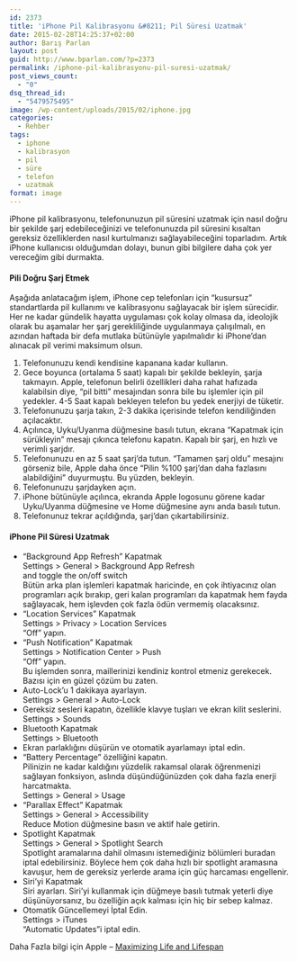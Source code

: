 ```yaml
---
id: 2373
title: 'iPhone Pil Kalibrasyonu &#8211; Pil Süresi Uzatmak'
date: 2015-02-28T14:25:37+02:00
author: Barış Parlan
layout: post
guid: http://www.bparlan.com/?p=2373
permalink: /iphone-pil-kalibrasyonu-pil-suresi-uzatmak/
post_views_count:
  - "0"
dsq_thread_id:
  - "5479575495"
image: /wp-content/uploads/2015/02/iphone.jpg
categories:
  - Rehber
tags:
  - iphone
  - kalibrasyon
  - pil
  - süre
  - telefon
  - uzatmak
format: image
---
```

<div class="ttr_start">
</div>

iPhone pil kalibrasyonu, telefonunuzun pil süresini uzatmak için nasıl doğru bir şekilde şarj edebileceğinizi ve telefonunuzda pil süresini kısaltan gereksiz özelliklerden nasıl kurtulmanızı sağlayabileceğini toparladım. Artık iPhone kullanıcısı olduğumdan dolayı, bunun gibi bilgilere daha çok yer vereceğim gibi durmakta.

#### Pili Doğru Şarj Etmek

Aşağıda anlatacağım işlem, iPhone cep telefonları için &#8220;kusursuz&#8221; standartlarda pil kullanımı ve kalibrasyonu sağlayacak bir işlem sürecidir. Her ne kadar gündelik hayatta uygulaması çok kolay olmasa da, ideolojik olarak bu aşamalar her şarj gerekliliğinde uygulanmaya çalışılmalı, en azından haftada bir defa mutlaka bütünüyle yapılmalıdır ki iPhone&#8217;dan alınacak pil verimi maksimum olsun.

  1. Telefonunuzu kendi kendisine kapanana kadar kullanın.
  2. Gece boyunca (ortalama 5 saat) kapalı bir şekilde bekleyin, şarja takmayın. Apple, telefonun belirli özellikleri daha rahat hafızada kalabilsin diye, &#8220;pil bitti&#8221; mesajından sonra bile bu işlemler için pil yedekler. 4-5 Saat kapalı bekleyen telefon bu yedek enerjiyi de tüketir.
  3. Telefonunuzu şarja takın, 2-3 dakika içerisinde telefon kendiliğinden açılacaktır.
  4. Açılınca, Uyku/Uyanma düğmesine basılı tutun, ekrana &#8220;Kapatmak için sürükleyin&#8221; mesajı çıkınca telefonu kapatın. Kapalı bir şarj, en hızlı ve verimli şarjdır.
  5. Telefonunuzu en az 5 saat şarj&#8217;da tutun. &#8220;Tamamen şarj oldu&#8221; mesajını görseniz bile, Apple daha önce &#8220;Pilin %100 şarj&#8217;dan daha fazlasını alabildiğini&#8221; duyurmuştu. Bu yüzden, bekleyin.
  6. Telefonunuzu şarjdayken açın.
  7. iPhone bütünüyle açılınca, ekranda Apple logosunu görene kadar Uyku/Uyanma düğmesine ve Home düğmesine aynı anda basılı tutun.
  8. Telefonunuz tekrar açıldığında, şarj&#8217;dan çıkartabilirsiniz.

#### iPhone Pil Süresi Uzatmak

  * &#8220;Background App Refresh&#8221; Kapatmak  
    Settings > General > Background App Refresh  
    and toggle the on/off switch  
    Bütün arka plan işlemleri kapatmak haricinde, en çok ihtiyacınız olan programları açık bırakıp, geri kalan programları da kapatmak hem fayda sağlayacak, hem işlevden çok fazla ödün vermemiş olacaksınız.
  * &#8220;Location Services&#8221; Kapatmak  
    Settings > Privacy > Location Services  
    &#8220;Off&#8221; yapın.
  * &#8220;Push Notification&#8221; Kapatmak  
    Settings > Notification Center > Push  
    &#8220;Off&#8221; yapın.  
    Bu işlemden sonra, maillerinizi kendiniz kontrol etmeniz gerekecek. Bazısı için en güzel çözüm bu zaten.
  * Auto-Lock&#8217;u 1 dakikaya ayarlayın.  
    Settings > General > Auto-Lock
  * Gereksiz sesleri kapatın, özellikle klavye tuşları ve ekran kilit seslerini.  
    Settings > Sounds
  * Bluetooth Kapatmak  
    Settings > Bluetooth
  * Ekran parlaklığını düşürün ve otomatik ayarlamayı iptal edin.
  * &#8220;Battery Percentage&#8221; özelliğini kapatın.  
    Pilinizin ne kadar kaldığını yüzdelik rakamsal olarak öğrenmenizi sağlayan fonksiyon, aslında düşündüğünüzden çok daha fazla enerji harcatmakta.  
    Settings > General > Usage
  * &#8220;Parallax Effect&#8221; Kapatmak  
    Settings > General > Accessibility  
    Reduce Motion düğmesine basın ve aktif hale getirin.
  * Spotlight Kapatmak  
    Settings > General > Spotlight Search  
    Spotlight aramalarına dahil olmasını istemediğiniz bölümleri buradan iptal edebilirsiniz. Böylece hem çok daha hızlı bir spotlight aramasına kavuşur, hem de gereksiz yerlerde arama için güç harcaması engellenir.
  * Siri&#8217;yi Kapatmak  
    Siri ayarları. Siri&#8217;yi kullanmak için düğmeye basılı tutmak yeterli diye düşünüyorsanız, bu özelliğin açık kalması için hiç bir sebep kalmaz.
  * Otomatik Güncellemeyi İptal Edin.  
    Settings > iTunes  
    &#8220;Automatic Updates&#8221;i iptal edin.

Daha Fazla bilgi için Apple &#8211; <a title="Apple - Maximizing Life and Lifespan" href="http://adf.ly/14zd3m" target="_blank">Maximizing Life and Lifespan</a>

<div class="ttr_end">
</div>